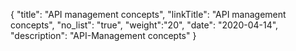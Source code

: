 {
    "title": "API management concepts",
    "linkTitle": "API management concepts",
    "no_list": "true",
    "weight":"20",
    "date": "2020-04-14",
    "description": "API-Management concepts"
}